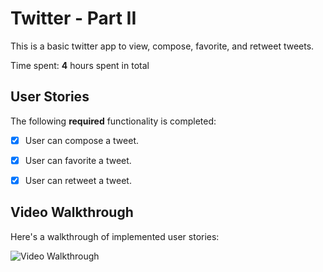 # Twitter - Part II

This is a basic twitter app to view, compose, favorite, and retweet tweets.

Time spent: **4** hours spent in total

## User Stories

The following **required** functionality is completed:

- [X] User can compose a tweet. 
- [X] User can favorite a tweet. 
- [X] User can retweet a tweet. 


## Video Walkthrough

Here's a walkthrough of implemented user stories:

<img src='http://g.recordit.co/4TeB6knViY.gif' title='Video Walkthrough' width='' alt='Video Walkthrough' />
